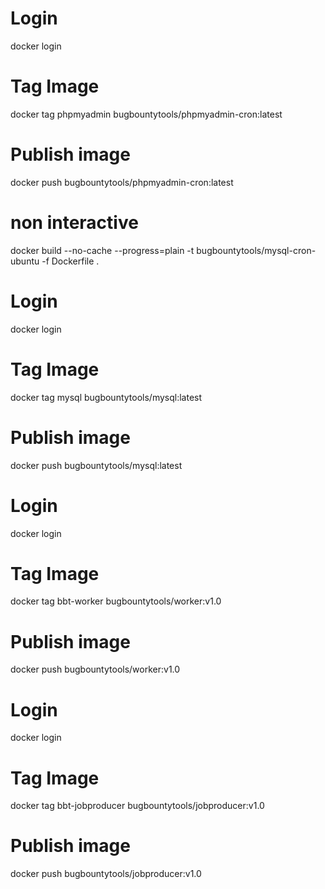 # Login
docker login

# Tag Image
docker tag phpmyadmin bugbountytools/phpmyadmin-cron:latest

# Publish image
docker push bugbountytools/phpmyadmin-cron:latest

# non interactive
docker build --no-cache --progress=plain -t bugbountytools/mysql-cron-ubuntu -f Dockerfile .


# Login
docker login

# Tag Image
docker tag mysql bugbountytools/mysql:latest

# Publish image
docker push bugbountytools/mysql:latest



# Login
docker login

# Tag Image
docker tag bbt-worker bugbountytools/worker:v1.0

# Publish image
docker push bugbountytools/worker:v1.0



# Login
docker login

# Tag Image
docker tag bbt-jobproducer bugbountytools/jobproducer:v1.0

# Publish image
docker push bugbountytools/jobproducer:v1.0










